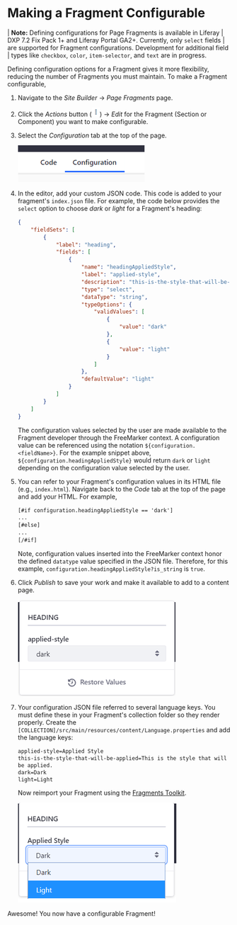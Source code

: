 # Making a Fragment Configurable

| **Note:** Defining configurations for Page Fragments is available in Liferay
| DXP 7.2 Fix Pack 1+ and Liferay Portal GA2+. Currently, only `select` fields
| are supported for Fragment configurations. Development for additional field
| types like `checkbox`, `color`, `item-selector`, and `text` are in progress.

Defining configuration options for a Fragment gives it more flexibility,
reducing the number of Fragments you must maintain. To make a Fragment
configurable,

1.  Navigate to the *Site Builder* &rarr; *Page Fragments* page.

2.  Click the *Actions* button (![Actions](../../../images/icon-actions.png))
    &rarr; *Edit* for the Fragment (Section or Component) you want to make
    configurable.

3.  Select the *Configuration* tab at the top of the page.

    ![Figure 1: Switch from the Code tab to the Configuration tab to create your configuration logic.](../../../images/fragment-config-tab.png)

4.  In the editor, add your custom JSON code. This code is added to your
    fragment's `index.json` file. For example, the code below provides the
    `select` option to choose *dark* or *light* for a Fragment's heading:

    ```json
    {
        "fieldSets": [
            {
                "label": "heading",
                "fields": [
                    {
                        "name": "headingAppliedStyle",
                        "label": "applied-style",
                        "description": "this-is-the-style-that-will-be-applied",
                        "type": "select",
                        "dataType": "string",
                        "typeOptions": {
                            "validValues": [
                                {
                                    "value": "dark"
                                },
                                {
                                    "value": "light"
                                }
                            ]
                        },
                        "defaultValue": "light"
                    }
                ]
            }
        ]
    }
    ```

    The configuration values selected by the user are made available to the
    Fragment developer through the FreeMarker context. A configuration value can
    be referenced using the notation `${configuration.<fieldName>}`. For the
    example snippet above, `${configuration.headingAppliedStyle}` would return
    `dark` or `light` depending on the configuration value selected by the user.

5.  You can refer to your Fragment's configuration values in its HTML file
    (e.g., `index.html`). Navigate back to the *Code* tab at the top of the
    page and add your HTML. For example,

    ```html
    [#if configuration.headingAppliedStyle == 'dark']
    ...
    [#else]
    ...
    [/#if]
    ```

    Note, configuration values inserted into the FreeMarker context honor the
    defined `datatype` value specified in the JSON file. Therefore, for this
    example, `configuration.headingAppliedStyle?is_string` is `true`.

6.  Click *Publish* to save your work and make it available to add to a content 
    page.

    ![Figure 2: You can click your Fragment to view its configuration options.](../../../images/fragment-config.png)

7.  Your configuration JSON file referred to several language keys. You must
    define these in your Fragment's collection folder so they render properly.
    Create the `[COLLECTION]/src/main/resources/content/Language.properties` and
    add the language keys:

    ```properties
    applied-style=Applied Style
    this-is-the-style-that-will-be-applied=This is the style that will be applied.
    dark=Dark
    light=Light
    ```

    Now reimport your Fragment using the
    [Fragments Toolkit](/docs/7-2/frameworks/-/knowledge_base/f/page-fragments-desktop-tools#importing-and-exporting-fragments).

    ![Figure 3: Once your language keys are created, they're displayed in your Fragment.](../../../images/fragment-lang-keys.png)

Awesome! You now have a configurable Fragment!
